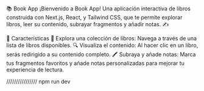 📚 Book App
¡Bienvenido a Book App! Una aplicación interactiva de libros construida con Next.js, React, y Tailwind CSS, que te permite explorar libros, leer su contenido, subrayar fragmentos y añadir notas. ✍️

🚀 Características
📖 Explora una colección de libros: Navega a través de una lista de libros disponibles.
🔍 Visualiza el contenido: Al hacer clic en un libro, serás redirigido a su contenido completo.
🖍️ Subraya y añade notas: Marca tus fragmentos favoritos y añade notas personalizadas para mejorar tu experiencia de lectura.

////////////////
npm run dev 
